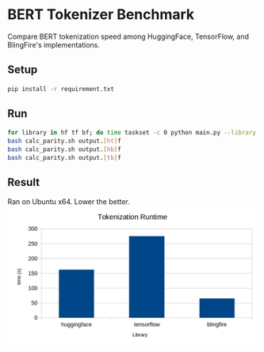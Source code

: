 # BERT Tokenizer Benchmark
Compare BERT tokenization speed among HuggingFace, TensorFlow, and BlingFire's implementations.

## Setup
```sh
pip install -r requirement.txt
```

## Run
```sh
for library in hf tf bf; do time taskset -c 0 python main.py --library $library --dataset wikitext > output.$library; done
bash calc_parity.sh output.[ht]f
bash calc_parity.sh output.[hb]f
bash calc_parity.sh output.[tb]f
```

## Result
Ran on Ubuntu x64. Lower the better.
![](benchmark.webp)
